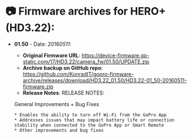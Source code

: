 # 📷 Firmware archives for HERO+ (HD3.22):

- **01.50** - Date: *20160511*:
	- **Original Firmware URL**: https://device-firmware.gp-static.com/17/HD3.22/camera_fw/01.50/UPDATE.zip
	- **Archive backup on GitHub repo**: https://github.com/KonradIT/gopro-firmware-archive/releases/download/HD3.22_01.50/HD3.22-01_50-20160511-firmware.zip
	- **Release Notes**:
	RELEASE NOTES:
	
	General Improvements + Bug Fixes
	
	  * Enables the ability to turn off Wi-Fi from the GoPro App
	  * Addresses issues that may impact battery life or connection stability when connected to the GoPro App or Smart Remote
	  * Other improvements and bug fixes
	
	
				
